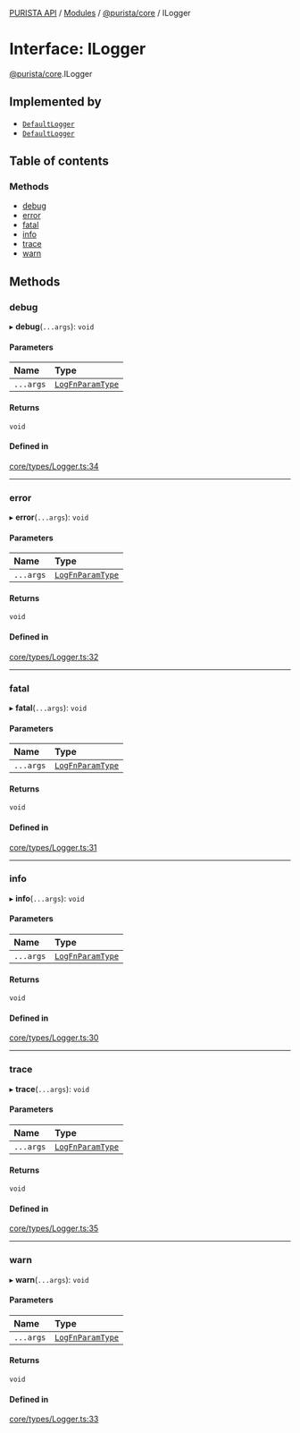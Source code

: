 [PURISTA API](../README.md) / [Modules](../modules.md) / [@purista/core](../modules/purista_core.md) / ILogger

# Interface: ILogger

[@purista/core](../modules/purista_core.md).ILogger

## Implemented by

- [`DefaultLogger`](../classes/purista_core.DefaultLogger.md)
- [`DefaultLogger`](../classes/purista_core.DefaultLogger.md)

## Table of contents

### Methods

- [debug](purista_core.ILogger.md#debug)
- [error](purista_core.ILogger.md#error)
- [fatal](purista_core.ILogger.md#fatal)
- [info](purista_core.ILogger.md#info)
- [trace](purista_core.ILogger.md#trace)
- [warn](purista_core.ILogger.md#warn)

## Methods

### debug

▸ **debug**(`...args`): `void`

#### Parameters

| Name | Type |
| :------ | :------ |
| `...args` | [`LogFnParamType`](../modules/purista_core.md#logfnparamtype) |

#### Returns

`void`

#### Defined in

[core/types/Logger.ts:34](https://github.com/sebastianwessel/purista/blob/master/packages/core/src/core/types/Logger.ts#L34)

___

### error

▸ **error**(`...args`): `void`

#### Parameters

| Name | Type |
| :------ | :------ |
| `...args` | [`LogFnParamType`](../modules/purista_core.md#logfnparamtype) |

#### Returns

`void`

#### Defined in

[core/types/Logger.ts:32](https://github.com/sebastianwessel/purista/blob/master/packages/core/src/core/types/Logger.ts#L32)

___

### fatal

▸ **fatal**(`...args`): `void`

#### Parameters

| Name | Type |
| :------ | :------ |
| `...args` | [`LogFnParamType`](../modules/purista_core.md#logfnparamtype) |

#### Returns

`void`

#### Defined in

[core/types/Logger.ts:31](https://github.com/sebastianwessel/purista/blob/master/packages/core/src/core/types/Logger.ts#L31)

___

### info

▸ **info**(`...args`): `void`

#### Parameters

| Name | Type |
| :------ | :------ |
| `...args` | [`LogFnParamType`](../modules/purista_core.md#logfnparamtype) |

#### Returns

`void`

#### Defined in

[core/types/Logger.ts:30](https://github.com/sebastianwessel/purista/blob/master/packages/core/src/core/types/Logger.ts#L30)

___

### trace

▸ **trace**(`...args`): `void`

#### Parameters

| Name | Type |
| :------ | :------ |
| `...args` | [`LogFnParamType`](../modules/purista_core.md#logfnparamtype) |

#### Returns

`void`

#### Defined in

[core/types/Logger.ts:35](https://github.com/sebastianwessel/purista/blob/master/packages/core/src/core/types/Logger.ts#L35)

___

### warn

▸ **warn**(`...args`): `void`

#### Parameters

| Name | Type |
| :------ | :------ |
| `...args` | [`LogFnParamType`](../modules/purista_core.md#logfnparamtype) |

#### Returns

`void`

#### Defined in

[core/types/Logger.ts:33](https://github.com/sebastianwessel/purista/blob/master/packages/core/src/core/types/Logger.ts#L33)
